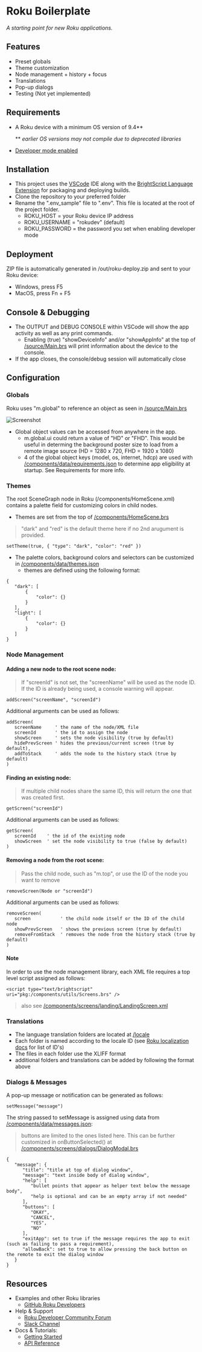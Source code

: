 # Roku Boilerplate
_A starting point for new Roku applications._



## Features
* Preset globals
* Theme customization
* Node management + history + focus
* Translations
* Pop-up dialogs
* Testing (Not yet implemented)


 ## Requirements
 * A Roku device with a minimum OS version of 9.4**

    ** _earlier OS versions may not compile due to deprecated libraries_

 * [Developer mode enabled](https://developer.roku.com/docs/developer-program/getting-started/developer-setup.md)


 ## Installation
 * This project uses the [VSCode](https://code.visualstudio.com/) IDE along with the [BrightScript Language Extension](https://marketplace.visualstudio.com/items?itemName=RokuCommunity.brightscript) for packaging and deploying builds.
 * Clone the repository to your preferred folder
 * Rename the ".env_sample" file to ".env". This file is located at the root of the project folder.
    * ROKU_HOST = your Roku device IP address
    * ROKU_USERNAME = "rokudev" (default)
    * ROKU_PASSWORD = the password you set when enabling developer mode


## Deployment
ZIP file is automatically generated in /out/roku-deploy.zip and sent to your Roku device:
* Windows, press F5
* MacOS, press Fn + F5


## Console & Debugging
* The OUTPUT and DEBUG CONSOLE within VSCode will show the app activity as well as any print commands.
    * Enabling (true) "showDeviceInfo" and/or "showAppInfo" at the top of [/source/Main.brs](/source/Main.brs) will print information about the device to the console.
* If the app closes, the console/debug session will automatically close


## Configuration
### Globals
Roku uses "m.global" to reference an object as seen in [/source/Main.brs](/source/Main.brs)

![Screenshot](/docs/images/globals.png)

* Global object values can be accessed from anywhere in the app.
    * m.global.ui could return a value of "HD" or "FHD". This would be useful in determing the background poster size to load from a remote image source (HD = 1280 x 720, FHD = 1920 x 1080)
    * 4 of the global object keys (model, os, internet, hdcp) are used with [/components/data/requirements.json](/components/data/requirements.json) to determine app eligibility at startup. See Requirements for more info.


### Themes
The root SceneGraph node in Roku (/components/HomeScene.xml) contains a palette field for customizing colors in child nodes.
 * Themes are set from the top of [/components/HomeScene.brs](/components/HomeScene.brs)
 > "dark" and "red" is the default theme here if no 2nd arugument is provided.
 ```
 setTheme(true, { "type": "dark", "color": "red" })
 ```
 * The palette colors, background colors and selectors can be customized in [/components/data/themes.json](/components/data/themes.json) 
    * themes are defined using the following format:
 ```
 {
    "dark": [
        {
            "color": {}
        }
    ],
    "light": [
        {
            "color": {}
        }
    ]
}
 ```


### Node Management
#### Adding a new node to the root scene node:
> If "screenId" is not set, the "screenName" will be used as the node ID. If the ID is already being used, a console warning will appear.
```
addScreen("screenName", "screenId")
```

Additional arguments can be used as follows:
```
addScreen(
   screenName     ' the name of the node/XML file
   screenId       ' the id to assign the node
   showScreen     ' sets the node visibility (true by default)
   hidePrevScreen ' hides the previous/current screen (true by default), 
   addToStack     ' adds the node to the history stack (true by default)
)
```

#### Finding an existing node:
> If multiple child nodes share the same ID, this will return the one that was created first.
```
getScreen("screenId")
```

Additional arguments can be used as follows:
```
getScreen(
   screenId    ' the id of the existing node
   showScreen  ' set the node visibility to true (false by default)
)
```

#### Removing a node from the root scene:
> Pass the child node, such as "m.top", or use the ID of the node you want to remove
```
removeScreen(Node or "screenId")
```

Additional arguments can be used as follows:
```
removeScreen(
   screen           ' the child node itself or the ID of the child node
   showPrevScreen   ' shows the previous screen (true by default)
   removeFromStack  ' removes the node from the history stack (true by default)
)
```

#### Note
In order to use the node management library, each XML file requires a top level script assigned as follows:
```
<script type="text/brightscript" uri="pkg:/components/utils/Screens.brs" />
```
> also see [/components/screens/landing/LandingScreen.xml](/components/screens/landing/LandingScreen.xml)


### Translations
* The language translation folders are located at [/locale](/locale)
* Each folder is named according to the locale ID (see [Roku localization docs](https://developer.roku.com/docs/references/brightscript/interfaces/ifdeviceinfo.md#getcurrentlocale-as-string) for list of ID's)
* The files in each folder use the XLIFF format
* additional folders and translations can be added by following the format above


### Dialogs & Messages
A pop-up message or notification can be generated as follows:
```
setMessage("message")
```
The string passed to setMessage is assigned using data from [/components/data/messages.json](/components/data/messages.json):
> buttons are limited to the ones listed here. This can be further customized in onButtonSelected() at [/components/screens/dialogs/DialogModal.brs](/components/screens/dialogs/DialogModal.brs)
```
{
   "message": {
      "title": "title at top of dialog window",
      "message": "text inside body of dialog window",
      "help": [
         "bullet points that appear as helper text below the message body",
         "help is optional and can be an empty array if not needed"
      ],
      "buttons": [
         "OKAY",
         "CANCEL",
         "YES",
         "NO"
      ],
      "exitApp": set to true if the message requires the app to exit (such as failing to pass a requirement),
      "allowBack": set to true to allow pressing the back button on the remote to exit the dialog window
   }
}
```


## Resources
* Examples and other Roku libraries
    * [GitHub Roku Developers](https://github.com/rokudev)
* Help & Support
    * [Roku Developer Community Forum](https://community.roku.com/t5/Roku-Developer-Program/bd-p/roku-developer-program)
    * [Slack Channel](https://join.slack.com/t/rokudevelopers/shared_invite/enQtMzgyODg0ODY0NDM5LTM0N2UzYWExOGVlMTRlNGI2OTQ0ODA0Y2ZmMzFhZmMwMWEzNWI2MGM1YzFkZDVkZDNiNjYzYTgwODczNGQ2NDY)
* Docs & Tutorials:
    * [Getting Started](https://developer.roku.com/docs/developer-program/getting-started/roku-dev-prog.md)
    * [API Reference](https://developer.roku.com/docs/references/references-overview.md)
